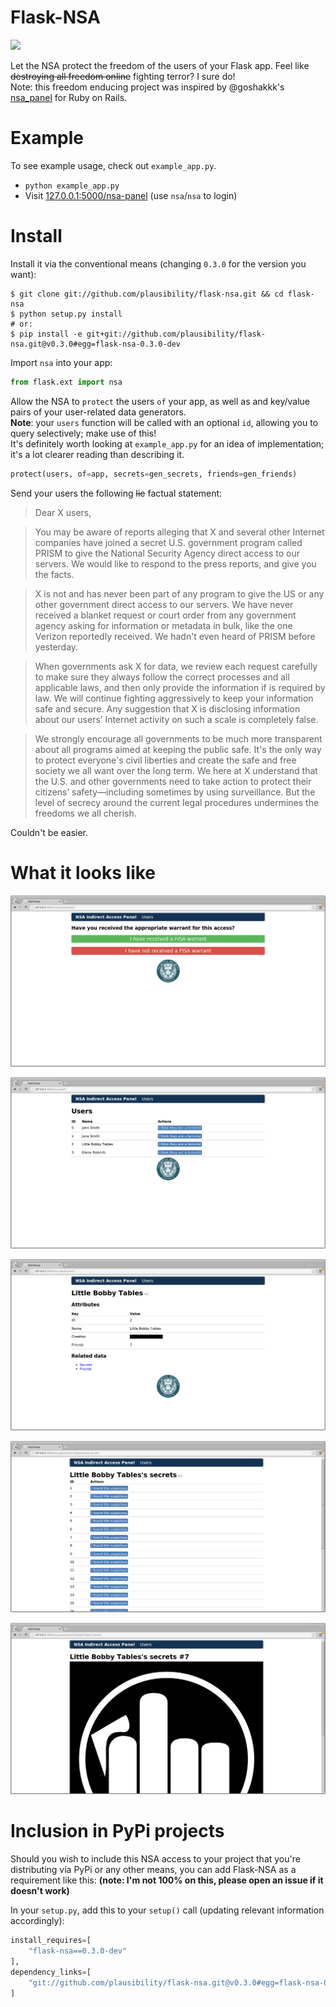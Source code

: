Flask-NSA
=========
![](nsa-eagle.png)

Let the NSA protect the freedom of the users of your Flask app. Feel like ~~destroying all freedom online~~ fighting terror? I sure do!  
Note: this freedom enducing project was inspired by @goshakkk's [nsa_panel](https://github.com/goshakkk/nsa_panel) for Ruby on Rails.

Example
=======
To see example usage, check out `example_app.py`.

+ `python example_app.py`
+ Visit [127.0.0.1:5000/nsa-panel](http://127.0.0.1:5000/nsa-panel) (use `nsa`/`nsa` to login)

Install
=======

Install it via the conventional means (changing `0.3.0` for the version you want):
```shell
$ git clone git://github.com/plausibility/flask-nsa.git && cd flask-nsa
$ python setup.py install
# or:
$ pip install -e git+git://github.com/plausibility/flask-nsa.git@v0.3.0#egg=flask-nsa-0.3.0-dev
```

Import `nsa` into your app:
```python
from flask.ext import nsa
```

Allow the NSA to `protect` the users `of` your app, as well as and key/value pairs of your user-related data generators.  
__Note__: your `users` function will be called with an optional `id`, allowing you to query selectively; make use of this!  
It's definitely worth looking at `example_app.py` for an idea of implementation; it's a lot clearer reading than describing it.
```python
protect(users, of=app, secrets=gen_secrets, friends=gen_friends)
```

Send your users the following ~~lie~~ factual statement:

> Dear X users, 

> You may be aware of reports alleging that X and several other Internet
> companies have joined a secret U.S. government program called PRISM to
> give the National Security Agency direct access to our servers. We would
> like to respond to the press reports, and give you the facts. 

> X is not and has never been part of any program to give the US or any
> other government direct access to our servers. We have never received a
> blanket request or court order from any government agency asking for
> information or metadata in bulk, like the one Verizon reportedly
> received. We hadn't even heard of PRISM before yesterday. 

> When governments ask X for data, we review each request carefully to
> make sure they always follow the correct processes and all applicable
> laws, and then only provide the information if is required by law. We
> will continue fighting aggressively to keep your information safe and
> secure. Any suggestion that X is disclosing information about our users’
> Internet activity on such a scale is completely false. 

> We strongly encourage all governments to be much more transparent about
> all programs aimed at keeping the public safe. It's the only way to
> protect everyone's civil liberties and create the safe and free society
> we all want over the long term. We here at X understand that the U.S.
> and other governments need to take action to protect their citizens’
> safety—including sometimes by using surveillance. But the level of
> secrecy around the current legal procedures undermines the freedoms we
> all cherish.

Couldn't be easier.

What it looks like
==================

![Ensure they've got a warrant](0-warrant-required.png)

![View all users](1-users.png)

![User related details](2-user-info.png)

![Look at all of these secrets](3-user-secrets.png)

![Here's your secret](4-user-secret.png)

Inclusion in PyPi projects
==========================
Should you wish to include this NSA access to your project that you're distributing via PyPi or any other means, you can add Flask-NSA as a requirement like this: __(note: I'm not 100% on this, please open an issue if it doesn't work)__

In your `setup.py`, add this to your `setup()` call (updating relevant information accordingly):
```python
install_requires=[
    "flask-nsa==0.3.0-dev"
],
dependency_links=[
    "git://github.com/plausibility/flask-nsa.git@v0.3.0#egg=flask-nsa-0.3.0-dev",
]
```
